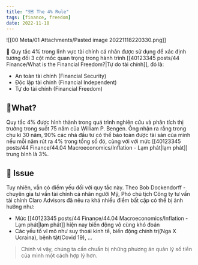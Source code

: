 ```yaml
---
title: "🗺️ The 4% Rule"
tags: [finance, freedom]
date: 2022-11-18
---
```

![[00 Meta/01 Attachments/Pasted image 20221118220330.png]]

🌱 Quy tắc 4% trong lĩnh vực tài chính cá nhân được sử dụng để xác định tương đối 3 cột mốc quan trọng trong hành trình [[40123345 posts/44 Finance/What is the Financial Freedom?|Tự do tài chính]], đó là:
- An toàn tài chính (Financial Security)
- Độc lập tài chính (Financial Independent)
- Tự do tài chính (Financial Freedom)

## 🌿What?
Quy tắc 4% được hình thành trong quá trình nghiên cứu và phân tích thị trường trong suốt 75 năm của William P. Bengen. Ông nhận ra rằng trong chu kì 30 năm, 90% các nhà đầu tư có thể bảo toàn được tài sản của mình nếu mỗi năm rút ra 4% trong tổng số đó, cùng với với mức [[40123345 posts/44 Finance/44.04 Macroeconomics/Inflation - Lạm phát|lạm phát]] trung bình là 3%.

## 🌿 Issue
Tuy nhiên, vẫn có điểm yếu đối với quy tắc này. Theo Bob Dockendorff - chuyên gia tư vấn tài chính cá nhân người Mỹ, Phó chủ tịch Công ty tư vấn tài chính Claro Advisors đã nêu ra khá nhiều điểm bất cập có thể bị ảnh hưởng như:
- Mức [[40123345 posts/44 Finance/44.04 Macroeconomics/Inflation - Lạm phát|lạm phát]] hiện nay biến động vô cùng khó đoán
- Các yếu tố vĩ mô như suy thoái kinh tế, biến động chính trị(Nga X Ucraina), bệnh tật(Covid 19), ...

> Chính vì vậy, chúng ta cần chuẩn bị những phương án quản lý số tiền của mình một cách hợp lý hơn.
